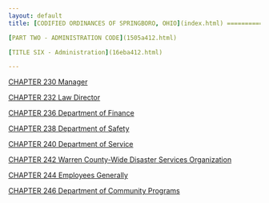 ```yaml
---
layout: default 
title: [CODIFIED ORDINANCES OF SPRINGBORO, OHIO](index.html) =====================================================

[PART TWO - ADMINISTRATION CODE](1505a412.html)

[TITLE SIX - Administration](16eba412.html)

---
```


[CHAPTER 230 Manager](16f8a412.html)

[CHAPTER 232 Law Director](1759a412.html)

[CHAPTER 236 Department of Finance](1783a412.html)

[CHAPTER 238 Department of Safety](17cea412.html)

[CHAPTER 240 Department of Service](1802a412.html)

[CHAPTER 242 Warren County-Wide Disaster Services
Organization](1836a412.html)

[CHAPTER 244 Employees Generally](1845a412.html)

[CHAPTER 246 Department of Community Programs](1883a412.html)
